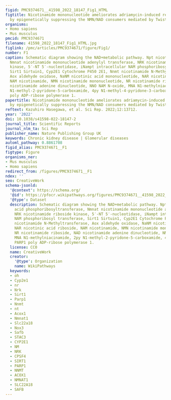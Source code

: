 ```yaml
---
figid: PMC9374671__41598_2022_18147_Fig1_HTML
figtitle: Nicotinamide mononucleotide ameliorates adriamycin-induced renal damage
  by epigenetically suppressing the NMN/NAD consumers mediated by Twist2
organisms:
- Homo sapiens
- Mus musculus
pmcid: PMC9374671
filename: 41598_2022_18147_Fig1_HTML.jpg
figlink: /pmc/articles/PMC9374671/figure/Fig1/
number: F1
caption: Schematic diagram showing the NAD+metabolic pathway. Npt nicotinic acid phosphoribosyltransferase,
  Nmnat nicotinamide mononucleotide adenylyl transferase, NRK nicotinamide riboside
  kinase, 5′-NT 5′-nucleotidase, iNampt intracellular NAM phosphoribosyl transferase,
  Sirt1 Sirtuin1, Cyp2E1 Cytochrome P450 2E1, Nnmt nicotinamide N-Methyltransferase,
  Aox aldehyde oxidase, NaNM nicotinic acid mononucleotide, NAR nicotinic acid riboside,
  NAM nicotinamide, NMN nicotinamide mononucleotide, NR nicotinamide riboside, NAD
  nicotinamide adenine dinucleotide, NNO NAM N-oxide, MNA N1-methylniacinamide, 2py
  N1-methyl-2-pyridone-5-carboxamide, 4py N1-methyl-4-pyridone-3-carboxamide, PARP1
  poly ADP-ribose polymerase 1.
papertitle: Nicotinamide mononucleotide ameliorates adriamycin-induced renal damage
  by epigenetically suppressing the NMN/NAD consumers mediated by Twist2.
reftext: Kazuhiro Hasegawa, et al. Sci Rep. 2022;12:13712.
year: '2022'
doi: 10.1038/s41598-022-18147-2
journal_title: Scientific Reports
journal_nlm_ta: Sci Rep
publisher_name: Nature Publishing Group UK
keywords: Chronic kidney disease | Glomerular diseases
automl_pathway: 0.8861708
figid_alias: PMC9374671__F1
figtype: Figure
organisms_ner:
- Mus musculus
- Homo sapiens
redirect_from: /figures/PMC9374671__F1
ndex: ''
seo: CreativeWork
schema-jsonld:
  '@context': https://schema.org/
  '@id': https://pfocr.wikipathways.org/figures/PMC9374671__41598_2022_18147_Fig1_HTML.html
  '@type': Dataset
  description: Schematic diagram showing the NAD+metabolic pathway. Npt nicotinic
    acid phosphoribosyltransferase, Nmnat nicotinamide mononucleotide adenylyl transferase,
    NRK nicotinamide riboside kinase, 5′-NT 5′-nucleotidase, iNampt intracellular
    NAM phosphoribosyl transferase, Sirt1 Sirtuin1, Cyp2E1 Cytochrome P450 2E1, Nnmt
    nicotinamide N-Methyltransferase, Aox aldehyde oxidase, NaNM nicotinic acid mononucleotide,
    NAR nicotinic acid riboside, NAM nicotinamide, NMN nicotinamide mononucleotide,
    NR nicotinamide riboside, NAD nicotinamide adenine dinucleotide, NNO NAM N-oxide,
    MNA N1-methylniacinamide, 2py N1-methyl-2-pyridone-5-carboxamide, 4py N1-methyl-4-pyridone-3-carboxamide,
    PARP1 poly ADP-ribose polymerase 1.
  license: CC0
  name: CreativeWork
  creator:
    '@type': Organization
    name: WikiPathways
  keywords:
  - oh
  - Cyp2e1
  - nr
  - Nrk
  - Sirt1
  - Parp1
  - Nnmt
  - nt
  - Acox1
  - Nmnat1
  - Slc22a18
  - Nox3
  - Safb
  - STAC3
  - CYP2E1
  - NM
  - NRK
  - CPSF4
  - SIRT1
  - PARP1
  - NNMT
  - ACOX1
  - NMNAT1
  - SLC22A18
  - SAFB
---
```

